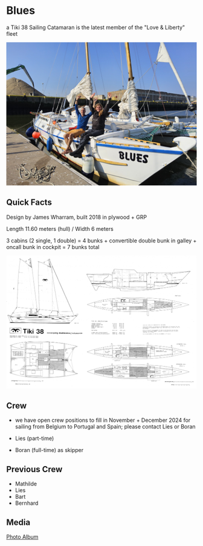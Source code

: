 # Blues

a Tiki 38 Sailing Catamaran is the latest member of the "Love & Liberty" fleet

![we landed in Belgium](../../img/Blues_Oostende.jpg)

## Quick Facts

Design by James Wharram, built 2018 in plywood + GRP

Length 11.60 meters (hull) / Width 6 meters

3 cabins (2 single, 1 double) = 4 bunks + convertible double bunk in galley + oncall bunk in cockpit = 7 bunks total

![design plan](../../img/Blues_Plan.jpg)

## Crew

+ we have open crew positions to fill in November + December 2024 for sailing from Belgium to Portugal and Spain; please contact Lies or Boran

+ Lies (part-time)

+ Boran (full-time) as skipper

## Previous Crew

+ Mathilde
+ Lies
+ Bart
+ Bernhard

## Media

[Photo Album](https://photos.app.goo.gl/b41YA9pMvp2Wg4u2A)
